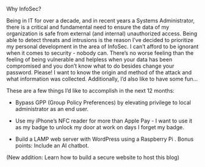 ---
---
Why InfoSec?

Being in IT for over a decade, and in recent years a Systems Administrator, there is a critical and fundamental need to ensure the data of my organization is safe from external (and internal) unauthorized access. Being able to detect threats and intrusions is the reason I’ve decided to prioritize my personal development in the area of InfoSec. I can’t afford to be ignorant when it comes to security - nobody can. There’s no worse feeling than the feeling of being vulnerable and helpless when your data has been compromised and you don’t know what to do besides change your password. Please! I want to know the origin and method of the attack and what information was collected. Additionally, I’d also like to have some fun…

These are a few things I’d like to accomplish in the next 12 months:

- Bypass GPP (Group Policy Preferences) by elevating privilege to local administrator as an end user.

- Use my iPhone’s NFC reader for more than Apple Pay - I want to use it as my badge to unlock my door at work on days I forget my badge. 

- Build a LAMP web server with WordPress using a Raspberry Pi . Bonus points: Include an AI chatbot.

(New addition: Learn how to build a secure website to host this blog)
